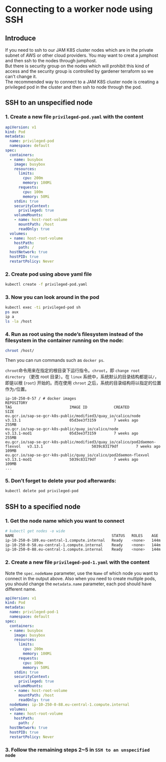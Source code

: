 # Connecting to a worker node using SSH

## Introduce

If you need to ssh to our JAM K8S cluster nodes which are in the private subnet of AWS or other cloud providers. You may want to creat a jumphost and then ssh to the nodes through jumphost.  
But there is security group on the nodes which will prohibit this kind of access and the security group is controlled by gardener terraform so we can't change it.   
The recommended way to connect to a JAM K8S cluster node is creating a privileged pod in the cluster and then ssh to node through the pod.

## SSH to an unspecified node

### 1. Create a new file `privileged-pod.yaml` with the content

```yaml
apiVersion: v1
kind: Pod
metadata:
  name: privileged-pod
  namespace: default
spec:
  containers:
  - name: busybox
    image: busybox
    resources:
      limits:
        cpu: 200m
        memory: 100Mi
      requests:
        cpu: 100m
        memory: 50Mi
    stdin: true
    securityContext:
      privileged: true
    volumeMounts:
    - name: host-root-volume
      mountPath: /host
      readOnly: true
  volumes:
  - name: host-root-volume
    hostPath:
      path: /
  hostNetwork: true
  hostPID: true
  restartPolicy: Never
```

### 2. Create pod using above yaml file

```bash
kubectl create -f privileged-pod.yaml
```

### 3. Now you can look around in the pod

```bash
kubectl exec -ti privileged-pod sh
ps aux
ip a
ls -la /host
```

### 4. Run as root using the node’s filesystem instead of the filesystem in the container running on the node:

```bash
chroot /host/
```
Then you can run commands such as `docker ps`.

`chroot`命令用来在指定的根目录下运行指令。`chroot`，即 `change root directory` （更改 root 目录）。在 `linux` 系统中，系统默认的目录结构都是以`/`，即是以根 (`root`) 开始的。而在使用 `chroot` 之后，系统的目录结构将以指定的位置作为`/`位置。

```
ip-10-250-0-57 / # docker images
REPOSITORY                                                                    TAG                          IMAGE ID            CREATED             SIZE
eu.gcr.io/sap-se-gcr-k8s-public/modified3/quay_io/calico/node                 v3.13.1                      05d3ee3f3159        7 weeks ago         255MB
eu.gcr.io/sap-se-gcr-k8s-public/quay_io/calico/node                           v3.13.1-mod1                 05d3ee3f3159        7 weeks ago         255MB
eu.gcr.io/sap-se-gcr-k8s-public/modified3/quay_io/calico/pod2daemon-flexvol   v3.13.1                      5039c83179df        7 weeks ago         109MB
eu.gcr.io/sap-se-gcr-k8s-public/quay_io/calico/pod2daemon-flexvol             v3.13.1-mod1                 5039c83179df        7 weeks ago         109MB
...
```

### 5. Don’t forget to delete your pod afterwards:

```bash
kubectl delete pod privileged-pod
```

## SSH to a specified node

### 1. Get the node name which you want to connect

```bash
# kubectl get nodes -o wide
NAME                                            STATUS   ROLES    AGE    VERSION   INTERNAL-IP    EXTERNAL-IP   OS-IMAGE                                        KERNEL-VERSION   CONTAINER-RUNTIME
ip-10-250-0-189.eu-central-1.compute.internal   Ready    <none>   144m   v1.16.9   10.250.0.189   <none>        Container Linux by CoreOS 2303.3.0 (Rhyolite)   4.19.86-coreos   docker://18.6.3
ip-10-250-0-58.eu-central-1.compute.internal    Ready    <none>   144m   v1.16.9   10.250.0.58    <none>        Container Linux by CoreOS 2303.3.0 (Rhyolite)   4.19.86-coreos   docker://18.6.3
ip-10-250-0-88.eu-central-1.compute.internal    Ready    <none>   144m   v1.16.9   10.250.0.88    <none>        Container Linux by CoreOS 2303.3.0 (Rhyolite)   4.19.86-coreos   docker://18.6.3
```

### 2. Create a new file `privileged-pod-1.yaml` with the content

Note the `spec.nodeName` parameter, use the `Name` of which node you want to connect in the output above.
Also when you need to create multiple pods, you should change the `metadata.name` parameter, each pod should have different name. 

```yaml
apiVersion: v1
kind: Pod
metadata:
  name: privileged-pod-1
  namespace: default
spec:
  containers:
  - name: busybox
    image: busybox
    resources:
      limits:
        cpu: 200m
        memory: 100Mi
      requests:
        cpu: 100m
        memory: 50Mi
    stdin: true
    securityContext:
      privileged: true
    volumeMounts:
    - name: host-root-volume
      mountPath: /host
      readOnly: true
  nodeName: ip-10-250-0-88.eu-central-1.compute.internal
  volumes:
  - name: host-root-volume
    hostPath:
      path: /
  hostNetwork: true
  hostPID: true
  restartPolicy: Never
```

### 3. Follow the remaining steps 2~5 in `SSH to an unspecified node`